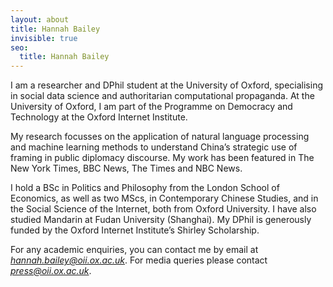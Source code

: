 ```yaml
---
layout: about
title: Hannah Bailey
invisible: true
seo:
  title: Hannah Bailey
---
```


I am a researcher and DPhil student at the University of Oxford, specialising in social data science and authoritarian computational propaganda. At the University of Oxford, I am part of the Programme on Democracy and Technology at the Oxford Internet Institute. 

My research focusses on the application of natural language processing and machine learning methods to understand China’s strategic use of framing in public diplomacy discourse. My work has been featured in The New York Times, BBC News, The Times and NBC News. 

I hold a BSc in Politics and Philosophy from the London School of Economics, as well as two MScs, in Contemporary Chinese Studies, and in the Social Science of the Internet, both from Oxford University. I have also studied Mandarin at Fudan University (Shanghai). My DPhil is generously funded by the Oxford Internet Institute’s Shirley Scholarship.

For any academic enquiries, you can contact me by email at *hannah.bailey@oii.ox.ac.uk*. For media queries please contact *press@oii.ox.ac.uk*.


